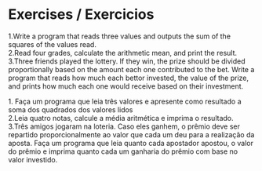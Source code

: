 #  Exercises / Exercicios

<p>1.Write a program that reads three values and outputs the sum of the squares of the values read.<br>
  2.Read four grades, calculate the arithmetic mean, and print the result.<br>
  3.Three friends played the lottery. If they win, the prize should be divided proportionally based on the amount each one contributed to the bet. Write a program that reads how much each bettor invested, the value of the prize, and prints how much each one would receive based on their investment.</p>

  <p>1. Faça um programa que leia três valores e apresente como resultado a soma dos quadrados dos valores 
lidos<br>
2.Leia quatro notas, calcule a média aritmética e imprima o resultado.<br>
3.Três amigos jogaram na loteria. Caso eles ganhem, o prêmio deve ser repartido proporcionalmente ao 
valor que cada um deu para a realização da aposta. Faça um programa que leia quanto cada apostador 
apostou, o valor do prêmio e imprima quanto cada um ganharia do prêmio com base no valor investido.
</p>

